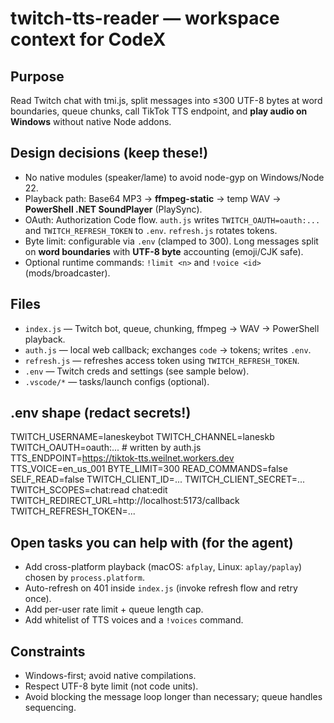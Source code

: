 # twitch-tts-reader — workspace context for CodeX

## Purpose
Read Twitch chat with tmi.js, split messages into ≤300 UTF-8 bytes at word boundaries, queue chunks, call TikTok TTS endpoint, and **play audio on Windows** without native Node addons.

## Design decisions (keep these!)
- No native modules (speaker/lame) to avoid node-gyp on Windows/Node 22.
- Playback path: Base64 MP3 → **ffmpeg-static** → temp WAV → **PowerShell .NET SoundPlayer** (PlaySync).
- OAuth: Authorization Code flow. `auth.js` writes `TWITCH_OAUTH=oauth:...` and `TWITCH_REFRESH_TOKEN` to `.env`. `refresh.js` rotates tokens.
- Byte limit: configurable via `.env` (clamped to 300). Long messages split on **word boundaries** with **UTF-8 byte** accounting (emoji/CJK safe).
- Optional runtime commands: `!limit <n>` and `!voice <id>` (mods/broadcaster).

## Files
- `index.js` — Twitch bot, queue, chunking, ffmpeg → WAV → PowerShell playback.
- `auth.js` — local web callback; exchanges `code` → tokens; writes `.env`.
- `refresh.js` — refreshes access token using `TWITCH_REFRESH_TOKEN`.
- `.env` — Twitch creds and settings (see sample below).
- `.vscode/*` — tasks/launch configs (optional).

## .env shape (redact secrets!)
TWITCH_USERNAME=laneskeybot
TWITCH_CHANNEL=laneskb
TWITCH_OAUTH=oauth:...            # written by auth.js
TTS_ENDPOINT=https://tiktok-tts.weilnet.workers.dev
TTS_VOICE=en_us_001
BYTE_LIMIT=300
READ_COMMANDS=false
SELF_READ=false
TWITCH_CLIENT_ID=...
TWITCH_CLIENT_SECRET=...
TWITCH_SCOPES=chat:read chat:edit
TWITCH_REDIRECT_URL=http://localhost:5173/callback
TWITCH_REFRESH_TOKEN=...

## Open tasks you can help with (for the agent)
- Add cross-platform playback (macOS: `afplay`, Linux: `aplay/paplay`) chosen by `process.platform`.
- Auto-refresh on 401 inside `index.js` (invoke refresh flow and retry once).
- Add per-user rate limit + queue length cap.
- Add whitelist of TTS voices and a `!voices` command.

## Constraints
- Windows-first; avoid native compilations.
- Respect UTF-8 byte limit (not code units).
- Avoid blocking the message loop longer than necessary; queue handles sequencing.
